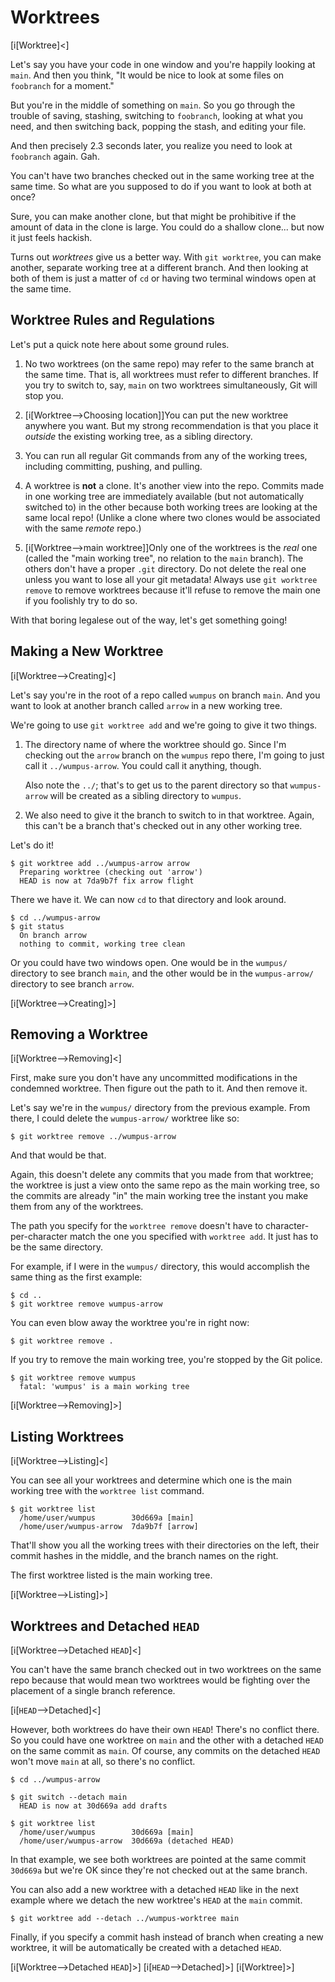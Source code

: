 # Worktrees

[i[Worktree]<]

Let's say you have your code in one window and you're happily looking at
`main`. And then you think, "It would be nice to look at some files on
`foobranch` for a moment."

But you're in the middle of something on `main`. So you go through the
trouble of saving, stashing, switching to `foobranch`, looking at what
you need, and then switching back, popping the stash, and editing your
file.

And then precisely 2.3 seconds later, you realize you need to look at
`foobranch` again. Gah.

You can't have two branches checked out in the same working tree at the
same time. So what are you supposed to do if you want to look at both at
once?

Sure, you can make another clone, but that might be prohibitive if the
amount of data in the clone is large. You could do a shallow clone...
but now it just feels hackish.

Turns out *worktrees* give us a better way. With `git worktree`, you can
make another, separate working tree at a different branch. And then
looking at both of them is just a matter of `cd` or having two terminal
windows open at the same time.

## Worktree Rules and Regulations

Let's put a quick note here about some ground rules.

1. No two worktrees (on the same repo) may refer to the same branch at
   the same time. That is, all worktrees must refer to different
   branches. If you try to switch to, say, `main` on two worktrees
   simultaneously, Git will stop you.

2. [i[Worktree-->Choosing location]]You can put the new worktree
   anywhere you want. But my strong recommendation is that you place it
   *outside* the existing working tree, as a sibling directory.

3. You can run all regular Git commands from any of the working trees,
   including committing, pushing, and pulling.

4. A worktree is **not** a clone. It's another view into the repo.
   Commits made in one working tree are immediately available (but not
   automatically switched to) in the other because both working trees
   are looking at the same local repo! (Unlike a clone where two clones
   would be associated with the same *remote* repo.)

5. [i[Worktree-->main worktree]]Only one of the worktrees is the *real*
   one (called the "main working tree", no relation to the `main`
   branch). The others don't have a proper `.git` directory. Do not
   delete the real one unless you want to lose all your git metadata!
   Always use `git worktree remove` to remove worktrees because it'll
   refuse to remove the main one if you foolishly try to do so.

With that boring legalese out of the way, let's get something going!

## Making a New Worktree

[i[Worktree-->Creating]<]

Let's say you're in the root of a repo called `wumpus` on branch `main`.
And you want to look at another branch called `arrow` in a new working
tree.

We're going to use `git worktree add` and we're going to give it two
things.

1. The directory name of where the worktree should go. Since I'm
   checking out the `arrow` branch on the `wumpus` repo there, I'm going
   to just call it `../wumpus-arrow`. You could call it anything,
   though.

   Also note the `../`; that's to get us to the parent directory so that
   `wumpus-arrow` will be created as a sibling directory to `wumpus`.

2. We also need to give it the branch to switch to in that worktree.
   Again, this can't be a branch that's checked out in any other working
   tree.

Let's do it!

``` {.default}
$ git worktree add ../wumpus-arrow arrow 
  Preparing worktree (checking out 'arrow')
  HEAD is now at 7da9b7f fix arrow flight
```

There we have it. We can now `cd` to that directory and look around.

``` {.default}
$ cd ../wumpus-arrow
$ git status
  On branch arrow
  nothing to commit, working tree clean
```

Or you could have two windows open. One would be in the `wumpus/`
directory to see branch `main`, and the other would be in the
`wumpus-arrow/` directory to see branch `arrow`.

[i[Worktree-->Creating]>]

## Removing a Worktree

[i[Worktree-->Removing]<]

First, make sure you don't have any uncommitted modifications in the
condemned worktree. Then figure out the path to it. And then remove it.

Let's say we're in the `wumpus/` directory from the previous example.
From there, I could delete the `wumpus-arrow/` worktree like so:

``` {.default}
$ git worktree remove ../wumpus-arrow
```

And that would be that.

Again, this doesn't delete any commits that you made from that worktree;
the worktree is just a view onto the same repo as the main working tree,
so the commits are already "in" the main working tree the instant you
make them from any of the worktrees.

The path you specify for the `worktree remove` doesn't have to
character-per-character match the one you specified with `worktree add`.
It just has to be the same directory.

For example, if I were in the `wumpus/` directory, this would accomplish
the same thing as the first example:

``` {.default}
$ cd ..
$ git worktree remove wumpus-arrow
```

You can even blow away the worktree you're in right now:

``` {.default}
$ git worktree remove .
```

If you try to remove the main working tree, you're stopped by the Git
police.

``` {.default}
$ git worktree remove wumpus
  fatal: 'wumpus' is a main working tree
```

[i[Worktree-->Removing]>]

## Listing Worktrees

[i[Worktree-->Listing]<]

You can see all your worktrees and determine which one is the main
working tree with the `worktree list` command.

``` {.default}
$ git worktree list
  /home/user/wumpus        30d669a [main]
  /home/user/wumpus-arrow  7da9b7f [arrow]
```

That'll show you all the working trees with their directories on the
left, their commit hashes in the middle, and the branch names on the
right.

The first worktree listed is the main working tree.

[i[Worktree-->Listing]>]

## Worktrees and Detached `HEAD`

[i[Worktree-->Detached `HEAD`]<]

You can't have the same branch checked out in two worktrees on the same
repo because that would mean two worktrees would be fighting over the
placement of a single branch reference.

[i[`HEAD`-->Detached]<]

However, both worktrees do have their own `HEAD`! There's no conflict
there. So you could have one worktree on `main` and the other with a
detached `HEAD` on the same commit as `main`. Of course, any commits on
the detached `HEAD` won't move `main` at all, so there's no conflict.

``` {.default}
$ cd ../wumpus-arrow

$ git switch --detach main
  HEAD is now at 30d669a add drafts

$ git worktree list
  /home/user/wumpus        30d669a [main]
  /home/user/wumpus-arrow  30d669a (detached HEAD)
```

In that example, we see both worktrees are pointed at the same commit
`30d669a` but we're OK since they're not checked out at the same branch.

You can also add a new worktree with a detached `HEAD` like in the next
example where we detach the new worktree's `HEAD` at the `main` commit.

``` {.default}
$ git worktree add --detach ../wumpus-worktree main
```

Finally, if you specify a commit hash instead of branch when creating a
new worktree, it will be automatically be created with a detached
`HEAD`.

[i[Worktree-->Detached `HEAD`]>]
[i[`HEAD`-->Detached]>]
[i[Worktree]>]
